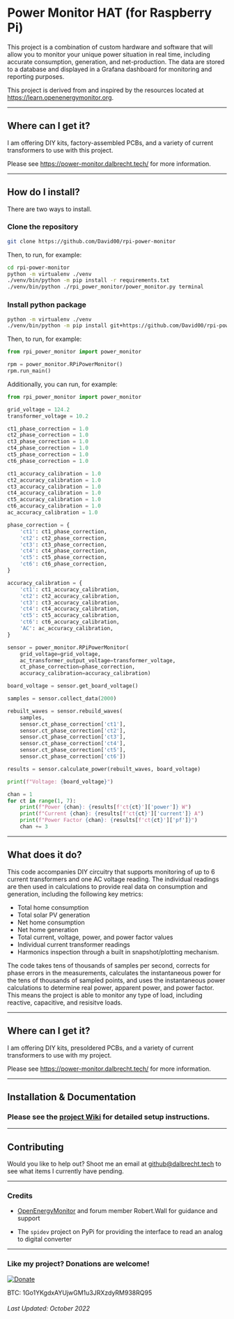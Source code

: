 # Power Monitor HAT (for Raspberry Pi)

This project is a combination of custom hardware and software that will allow you to monitor your unique power situation in real time, including accurate consumption, generation, and net-production. The data are stored to a database and displayed in a Grafana dashboard for monitoring and reporting purposes.

This project is derived from and inspired by the resources located at https://learn.openenergymonitor.org. 

---

## Where can I get it?

I am offering DIY kits, factory-assembled PCBs, and a variety of current transformers to use with this project.

Please see https://power-monitor.dalbrecht.tech/ for more information.

---

## How do I install?

There are two ways to install.

### Clone the repository

```bash
git clone https://github.com/David00/rpi-power-monitor
```

Then, to run, for example:

```bash
cd rpi-power-monitor
python -m virtualenv ./venv
./venv/bin/python -m pip install -r requirements.txt
./venv/bin/python ./rpi_power_monitor/power_monitor.py terminal
```

### Install python package

```bash
python -m virtualenv ./venv
./venv/bin/python -m pip install git+https://github.com/David00/rpi-power-monitor.git
```

Then, to run, for example:

```python
from rpi_power_monitor import power_monitor

rpm = power_monitor.RPiPowerMonitor()
rpm.run_main()
```

Additionally, you can run, for example:

```python
from rpi_power_monitor import power_monitor

grid_voltage = 124.2
transformer_voltage = 10.2

ct1_phase_correction = 1.0
ct2_phase_correction = 1.0
ct3_phase_correction = 1.0
ct4_phase_correction = 1.0
ct5_phase_correction = 1.0
ct6_phase_correction = 1.0

ct1_accuracy_calibration = 1.0
ct2_accuracy_calibration = 1.0
ct3_accuracy_calibration = 1.0
ct4_accuracy_calibration = 1.0
ct5_accuracy_calibration = 1.0
ct6_accuracy_calibration = 1.0
ac_accuracy_calibration = 1.0

phase_correction = {
    'ct1': ct1_phase_correction,
    'ct2': ct2_phase_correction,
    'ct3': ct3_phase_correction,
    'ct4': ct4_phase_correction,
    'ct5': ct5_phase_correction,
    'ct6': ct6_phase_correction,
}

accuracy_calibration = {
    'ct1': ct1_accuracy_calibration,
    'ct2': ct2_accuracy_calibration,
    'ct3': ct3_accuracy_calibration,
    'ct4': ct4_accuracy_calibration,
    'ct5': ct5_accuracy_calibration,
    'ct6': ct6_accuracy_calibration,
    'AC': ac_accuracy_calibration,
}

sensor = power_monitor.RPiPowerMonitor(
    grid_voltage=grid_voltage,
    ac_transformer_output_voltage=transformer_voltage,
    ct_phase_correction=phase_correction,
    accuracy_calibration=accuracy_calibration)

board_voltage = sensor.get_board_voltage()

samples = sensor.collect_data(2000)

rebuilt_waves = sensor.rebuild_waves(
    samples,
    sensor.ct_phase_correction['ct1'],
    sensor.ct_phase_correction['ct2'],
    sensor.ct_phase_correction['ct3'],
    sensor.ct_phase_correction['ct4'],
    sensor.ct_phase_correction['ct5'],
    sensor.ct_phase_correction['ct6'])

results = sensor.calculate_power(rebuilt_waves, board_voltage)

print(f"Voltage: {board_voltage}")

chan = 1
for ct in range(1, 7):
    print(f"Power {chan}: {results[f'ct{ct}']['power']} W")
    print(f"Current {chan}: {results[f'ct{ct}']['current']} A")
    print(f"Power Factor {chan}: {results[f'ct{ct}']['pf']}")
    chan += 3
```

---

## What does it do?

This code accompanies DIY circuitry that supports monitoring of up to 6 current transformers and one AC voltage reading. The individual readings are then used in calculations to provide real data on consumption and generation, including the following key metrics:

* Total home consumption
* Total solar PV generation
* Net home consumption
* Net home generation
* Total current, voltage, power, and power factor values
* Individual current transformer readings
* Harmonics inspection through a built in snapshot/plotting mechanism.

The code takes tens of thousands of samples per second, corrects for phase errors in the measurements, calculates the instantaneous power for the tens of thousands of sampled points, and uses the instantaneous power calculations to determine real power, apparent power, and power factor. This means the project is able to monitor any type of load, including reactive, capacitive, and resisitve loads.

---

## Where can I get it?

I am offering DIY kits, presoldered PCBs, and a variety of current transformers to use with my project.

Please see https://power-monitor.dalbrecht.tech/ for more information.

---

## Installation & Documentation

### Please see the [project Wiki](https://github.com/David00/rpi-power-monitor/wiki#quick-start--table-of-contents) for detailed setup instructions.

---

## Contributing

Would you like to help out? Shoot me an email at github@dalbrecht.tech to see what items I currently have pending.

---

### Credits

* [OpenEnergyMonitor](https://openenergymonitor.org) and forum member Robert.Wall for guidance and support

* The `spidev` project on PyPi for providing the interface to read an analog to digital converter

---

### Like my project? Donations are welcome!

[![Donate](https://img.shields.io/badge/Donate-PayPal-green.svg)](https://www.paypal.com/cgi-bin/webscr?cmd=_donations&business=L6LNLM92MTUY2&currency_code=USD&source=url)

BTC:  1Go1YKgdxAYUjwGM1u3JRXzdyRM938RQ95

###### Last Updated:  October 2022
